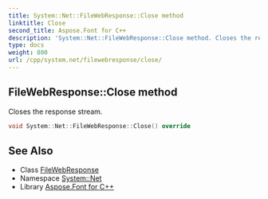 ```yaml
---
title: System::Net::FileWebResponse::Close method
linktitle: Close
second_title: Aspose.Font for C++
description: 'System::Net::FileWebResponse::Close method. Closes the response stream in C++.'
type: docs
weight: 800
url: /cpp/system.net/filewebresponse/close/
---
```

## FileWebResponse::Close method


Closes the response stream.

```cpp
void System::Net::FileWebResponse::Close() override
```

## See Also

* Class [FileWebResponse](../)
* Namespace [System::Net](../../)
* Library [Aspose.Font for C++](../../../)
